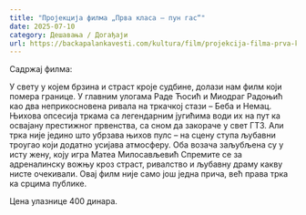 ```yaml
---
title: "Пројекција филма „Прва класа – пун гас“"
date: 2025-07-10
category: Дешавања / Догађаји
url: https://backapalankavesti.com/kultura/film/projekcija-filma-prva-klasa-pun-gas/
---
```


Садржај филма:

У свету у којем брзина и страст кроје судбине, долази нам филм који помера границе. У главним улогама Раде Ћосић и Миодраг Радоњић као два неприкосновена ривала на тркачкој стази – Беба и Немац. Њихова опсесија тркама са легендарним југићима води их на пут ка освајану престижног првенства, са сном да закораче у свет ГТ3. Али трка није једино што убрзава њихов пулс – на сцену ступа љубавни троугао који додатно усијава атмосферу. Оба возача заљубљена су у исту жену, коју игра Матеа Милосављевић Спремите се за адреналинску вожњу кроз страст, ривалство и љубавну драму какву нисте очекивали. Овај филм није само још једна прича, већ права трка ка срцима публике.

Цена улазнице 400 динара.
